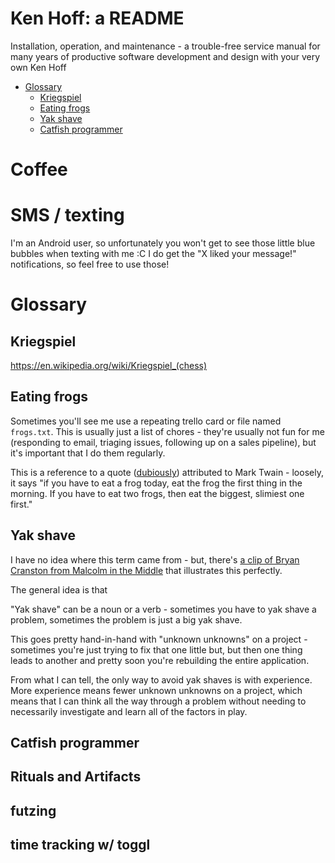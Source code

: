 # Ken Hoff: a README

Installation, operation, and maintenance - a trouble-free service manual for many years of productive software development and design with your very own Ken Hoff

<!-- toc -->

- [Glossary](#glossary)
  * [Kriegspiel](#kriegspiel)
  * [Eating frogs](#eating-frogs)
  * [Yak shave](#yak-shave)
  * [Catfish programmer](#catfish-programmer)

<!-- tocstop -->

# Coffee

# SMS / texting

I'm an Android user, so unfortunately you won't get to see those little blue bubbles when texting with me :C I do get the "X liked your message!" notifications, so feel free to use those!



# Glossary

## Kriegspiel

https://en.wikipedia.org/wiki/Kriegspiel_(chess)

## Eating frogs

Sometimes you'll see me use a repeating trello card or file named `frogs.txt`. This is usually just a list of chores  - they're usually not fun for me (responding to email, triaging issues, following up on a sales pipeline), but it's important that I do them regularly.

This is a reference to a quote ([dubiously](https://quoteinvestigator.com/2013/04/03/eat-frog/)) attributed to Mark Twain - loosely, it says "if you have to eat a frog today, eat the frog the first thing in the morning. If you have to eat two frogs, then eat the biggest, slimiest one first."

## Yak shave

I have no idea where this term came from - but, there's [a clip of Bryan Cranston from Malcolm in the Middle](https://www.youtube.com/watch?v=8fnfeuoh4s8) that illustrates this perfectly.

The general idea is that

"Yak shave" can be a noun or a verb - sometimes you have to yak shave a problem, sometimes the problem is just a big yak shave.

This goes pretty hand-in-hand with "unknown unknowns" on a project - sometimes you're just trying to fix that one little but, but then one thing leads to another and pretty soon you're rebuilding the entire application.

From what I can tell, the only way to avoid yak shaves is with experience. More experience means fewer unknown unknowns on a project, which means that I can think all the way through a problem without needing to necessarily investigate and learn all of the factors in play.

## Catfish programmer

## Rituals and Artifacts

## futzing

## time tracking w/ toggl
